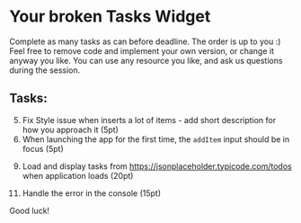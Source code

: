 # Your broken Tasks Widget
Complete as many tasks as can before deadline.
The order is up to you :)
Feel free to remove code and implement your own version, or change it anyway you like.
You can use any resource you like, and ask us questions during the session. 

## Tasks:
<!-- 1.  Tasks should persist after closing the browser. ( 5pt ) -->
<!-- 2.  Prevent duplication in tasks. ( 10pt ) -->
<!-- 3.  Fix the `clear completed` action in the footer ( 15pt ) -->
<!-- 4.  After doubleClick on an item, clicking enter should exit "edit" (10pt) -->
5.  Fix Style issue when inserts a lot of items - add short description for how you approach it (5pt)
6.  When launching the app for the first time, the `addItem` input should be in focus (5pt)
<!-- 7.  Fix the counter on the footer (5pt) -->
<!-- 8.  Add a code comment explaining what `delegateEvent` function does (10pt) -->
9.  Load and display tasks from https://jsonplaceholder.typicode.com/todos when application loads (20pt)
<!-- 10. Prevent adding task that contain `< >` in the title. (replace with blank), For example: 'Learn < JS >' should become 'Learn JS' (10pt)  -->
11. Handle the error in the console (15pt)

Good luck! 
